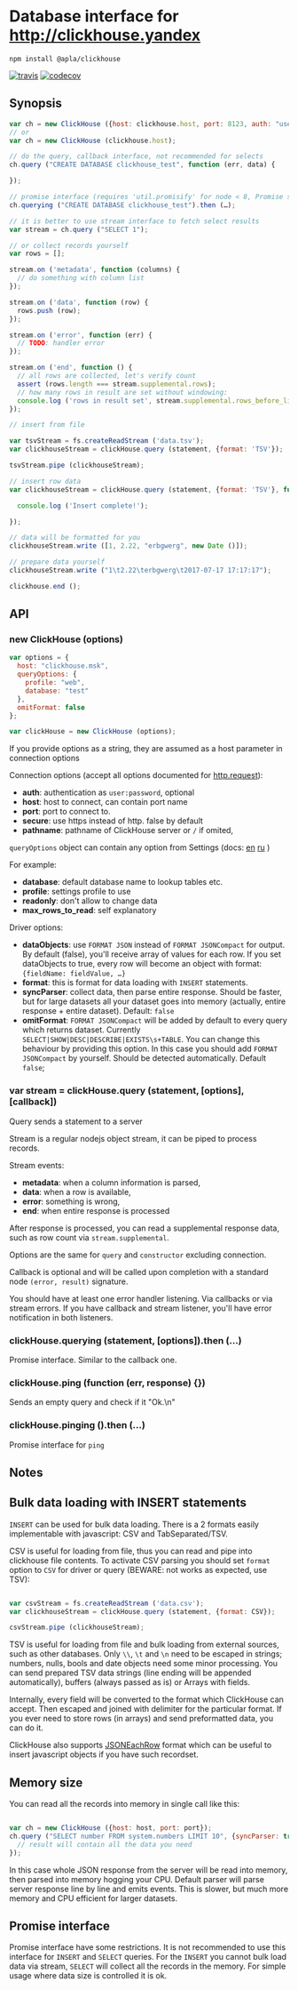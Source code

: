 Database interface for http://clickhouse.yandex
===

```
npm install @apla/clickhouse
```

[![travis](https://travis-ci.org/apla/node-clickhouse.svg)](https://travis-ci.org/apla/node-clickhouse)
[![codecov](https://codecov.io/gh/apla/node-clickhouse/branch/master/graph/badge.svg)](https://codecov.io/gh/apla/node-clickhouse)

Synopsis
---

```javascript
var ch = new ClickHouse ({host: clickhouse.host, port: 8123, auth: "user:password"});
// or
var ch = new ClickHouse (clickhouse.host);

// do the query, callback interface, not recommended for selects
ch.query ("CREATE DATABASE clickhouse_test", function (err, data) {

});

// promise interface (requires 'util.promisify' for node < 8, Promise shim for node < 4)
ch.querying ("CREATE DATABASE clickhouse_test").then (…);

// it is better to use stream interface to fetch select results
var stream = ch.query ("SELECT 1");

// or collect records yourself
var rows = [];

stream.on ('metadata', function (columns) {
  // do something with column list
});

stream.on ('data', function (row) {
  rows.push (row);
});

stream.on ('error', function (err) {
  // TODO: handler error
});

stream.on ('end', function () {
  // all rows are collected, let's verify count
  assert (rows.length === stream.supplemental.rows);
  // how many rows in result are set without windowing:
  console.log ('rows in result set', stream.supplemental.rows_before_limit_at_least);
});

// insert from file

var tsvStream = fs.createReadStream ('data.tsv');
var clickhouseStream = clickHouse.query (statement, {format: 'TSV'});

tsvStream.pipe (clickhouseStream);

// insert row data
var clickhouseStream = clickHouse.query (statement, {format: 'TSV'}, function (err) {

  console.log ('Insert complete!');

});

// data will be formatted for you
clickhouseStream.write ([1, 2.22, "erbgwerg", new Date ()]);

// prepare data yourself
clickhouseStream.write ("1\t2.22\terbgwerg\t2017-07-17 17:17:17");

clickhouse.end ();

```

API
---

### new ClickHouse (options)

```javascript
var options = {
  host: "clickhouse.msk",
  queryOptions: {
    profile: "web",
    database: "test"
  },
  omitFormat: false
};

var clickHouse = new ClickHouse (options);
```

If you provide options as a string, they are assumed as a host parameter in connection options

Connection options (accept all options documented
for [http.request](https://nodejs.org/api/http.html#http_http_request_options_callback)):

 * **auth**:     authentication as `user:password`, optional
 * **host**:     host to connect, can contain port name
 * **port**:     port to connect to.
 * **secure**:   use https instead of http. false by default
 * **pathname**: pathname of ClickHouse server or `/` if omited,

`queryOptions` object can contain any option from Settings (docs:
[en](https://clickhouse.yandex/docs/en/operations/settings/index.html)
[ru](https://clickhouse.yandex/docs/ru/operations/settings/index.html)
)

For example:

 * **database**: default database name to lookup tables etc.
 * **profile**: settings profile to use
 * **readonly**: don't allow to change data
 * **max_rows_to_read**: self explanatory

Driver options:

 * **dataObjects**: use `FORMAT JSON` instead of `FORMAT JSONCompact` for output.
 By default (false), you'll receive array of values for each row. If you set dataObjects
 to true, every row will become an object with format: `{fieldName: fieldValue, …}`
 * **format**: this is format for data loading with `INSERT` statements.
 * **syncParser**: collect data, then parse entire response. Should be faster, but for
 large datasets all your dataset goes into memory (actually, entire response + entire dataset).
 Default: `false`
 * **omitFormat**: `FORMAT JSONCompact` will be added by default to every query
 which returns dataset. Currently `SELECT|SHOW|DESC|DESCRIBE|EXISTS\s+TABLE`.
 You can change this behaviour by providing this option. In this case you should
 add `FORMAT JSONCompact` by yourself. Should be detected automatically. Default `false`;


### var stream = clickHouse.query (statement, [options], [callback])

Query sends a statement to a server

Stream is a regular nodejs object stream, it can be piped to process records.

Stream events:

 * **metadata**: when a column information is parsed,
 * **data**: when a row is available,
 * **error**: something is wrong,
 * **end**: when entire response is processed

After response is processed, you can read a supplemental response data, such as
row count via `stream.supplemental`.

Options are the same for `query` and `constructor` excluding connection.

Callback is optional and will be called upon completion with
a standard node `(error, result)` signature.

You should have at least one error handler listening. Via callbacks or via stream errors.
If you have callback and stream listener, you'll have error notification in both listeners.

### clickHouse.querying (statement, [options]).then (…)

Promise interface. Similar to the callback one.

### clickHouse.ping (function (err, response) {})

Sends an empty query and check if it "Ok.\n"

### clickHouse.pinging ().then (…)

Promise interface for `ping`

Notes
-----

## Bulk data loading with INSERT statements

`INSERT` can be used for bulk data loading. There is a 2 formats easily implementable
with javascript: CSV and TabSeparated/TSV.

CSV is useful for loading from file, thus you can read and pipe into clickhouse
file contents. To activate CSV parsing you should set `format` option to `CSV`
for driver or query (BEWARE: not works as expected, use TSV):

```javascript

var csvStream = fs.createReadStream ('data.csv');
var clickhouseStream = clickHouse.query (statement, {format: CSV});

csvStream.pipe (clickhouseStream);

```

TSV is useful for loading from file and bulk loading from external sources, such as other databases.
Only `\\`, `\t` and `\n` need to be escaped in strings; numbers, nulls,
bools and date objects need some minor processing. You can send prepared TSV data strings
(line ending will be appended automatically), buffers (always passed as is) or Arrays with fields.

Internally, every field will be converted to the format which ClickHouse can accept.
Then escaped and joined with delimiter for the particular format.
If you ever need to store rows (in arrays) and send preformatted data, you can do it.

ClickHouse also supports [JSONEachRow](https://clickhouse.yandex/docs/en/formats/jsoneachrow.html) format
which can be useful to insert javascript objects if you have such recordset.


## Memory size

You can read all the records into memory in single call like this:

```javascript

var ch = new ClickHouse ({host: host, port: port});
ch.query ("SELECT number FROM system.numbers LIMIT 10", {syncParser: true}, function (err, result) {
  // result will contain all the data you need
});

```

In this case whole JSON response from the server will be read into memory,
then parsed into memory hogging your CPU. Default parser will parse server response
line by line and emits events. This is slower, but much more memory and CPU efficient
for larger datasets.

## Promise interface

Promise interface have some restrictions. It is not recommended to use this interface
for `INSERT` and `SELECT` queries. For the `INSERT` you cannot bulk load data via stream,
`SELECT` will collect all the records in the memory. For simple usage where data size
is controlled it is ok.
